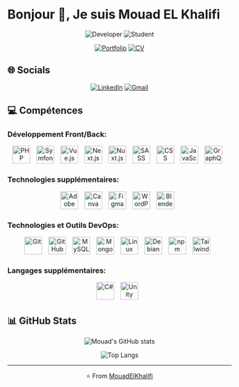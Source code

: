 # Bonjour 👋, Je suis Mouad EL Khalifi

<div align="center">

![Developer](https://img.shields.io/badge/💻-Développeur%20Fullstack%20Junior-blue)
![Student](https://img.shields.io/badge/📕-Étudiant%20en%20BUT%20Informatique-orange)

[![Portfolio](https://img.shields.io/badge/🔗_Portfolio-Visit%20Now-brightgreen)](https://mouadelkhalifi.fr/)
[![CV](https://img.shields.io/badge/📑_CV-Download-blue)](https://mouadelkhalifi.fr/Mouad_El_Khalifi_F_CV.pdf)

</div>

## 🌐 Socials

<div align="center">

[![LinkedIn](https://img.shields.io/badge/LinkedIn-0077B5?style=for-the-badge&logo=linkedin&logoColor=white)](https://www.linkedin.com/in/mouad-elkhalifi/)
[![Gmail](https://img.shields.io/badge/Gmail-D14836?style=for-the-badge&logo=gmail&logoColor=white)](mailto:mouad.elkhalifi@gmail.com)

</div>

## 💻 Compétences

### Développement Front/Back:
<p align="center">
  <img src="https://cdn.jsdelivr.net/gh/devicons/devicon/icons/php/php-original.svg" alt="PHP" width="40" height="40" style="margin-right: 10px;"/>
  <img src="https://cdn.jsdelivr.net/gh/devicons/devicon/icons/symfony/symfony-original.svg" alt="Symfony" width="40" height="40" style="margin-right: 10px;"/>
  <img src="https://cdn.jsdelivr.net/gh/devicons/devicon/icons/vuejs/vuejs-original.svg" alt="Vue.js" width="40" height="40" style="margin-right: 10px;"/>
  <img src="https://cdn.jsdelivr.net/gh/devicons/devicon/icons/nextjs/nextjs-original.svg" alt="Next.js" width="40" height="40" style="margin-right: 10px;"/>
  <img src="https://cdn.jsdelivr.net/gh/devicons/devicon/icons/nuxtjs/nuxtjs-original.svg" alt="Nuxt.js" width="40" height="40" style="margin-right: 10px;"/>
  <img src="https://cdn.jsdelivr.net/gh/devicons/devicon/icons/sass/sass-original.svg" alt="SASS" width="40" height="40" style="margin-right: 10px;"/>
  <img src="https://cdn.jsdelivr.net/gh/devicons/devicon/icons/css3/css3-original.svg" alt="CSS" width="40" height="40" style="margin-right: 10px;"/>
  <img src="https://cdn.jsdelivr.net/gh/devicons/devicon/icons/javascript/javascript-original.svg" alt="JavaScript" width="40" height="40" style="margin-right: 10px;"/>
  <img src="https://cdn.jsdelivr.net/gh/devicons/devicon/icons/graphql/graphql-plain.svg" alt="GraphQL" width="40" height="40" style="margin-right: 10px;"/>
</p>

### Technologies supplémentaires:
<p align="center">
  <img src="https://cdn.jsdelivr.net/gh/devicons/devicon/icons/adobe/adobe-original.svg" alt="Adobe" width="40" height="40" style="margin-right: 10px;"/>
  <img src="https://cdn.jsdelivr.net/gh/devicons/devicon/icons/canva/canva-original.svg" alt="Canva" width="40" height="40" style="margin-right: 10px;"/>
  <img src="https://cdn.jsdelivr.net/gh/devicons/devicon/icons/figma/figma-original.svg" alt="Figma" width="40" height="40" style="margin-right: 10px;"/>
  <img src="https://cdn.jsdelivr.net/gh/devicons/devicon/icons/wordpress/wordpress-plain.svg" alt="WordPress" width="40" height="40" style="margin-right: 10px;"/>
  <img src="https://cdn.jsdelivr.net/gh/devicons/devicon/icons/blender/blender-original.svg" alt="Blender" width="40" height="40" style="margin-right: 10px;"/>
</p>

### Technologies et Outils DevOps:
<p align="center">
  <img src="https://cdn.jsdelivr.net/gh/devicons/devicon/icons/git/git-original.svg" alt="Git" width="40" height="40" style="margin-right: 10px;"/>
  <img src="https://cdn.jsdelivr.net/gh/devicons/devicon/icons/github/github-original.svg" alt="GitHub" width="40" height="40" style="margin-right: 10px;"/>
  <img src="https://cdn.jsdelivr.net/gh/devicons/devicon/icons/mysql/mysql-original.svg" alt="MySQL" width="40" height="40" style="margin-right: 10px;"/>
  <img src="https://cdn.jsdelivr.net/gh/devicons/devicon/icons/mongodb/mongodb-original.svg" alt="MongoDB" width="40" height="40" style="margin-right: 10px;"/>
  <img src="https://cdn.jsdelivr.net/gh/devicons/devicon/icons/linux/linux-original.svg" alt="Linux" width="40" height="40" style="margin-right: 10px;"/>
  <img src="https://cdn.jsdelivr.net/gh/devicons/devicon/icons/debian/debian-original.svg" alt="Debian" width="40" height="40" style="margin-right: 10px;"/>
  <img src="https://cdn.jsdelivr.net/gh/devicons/devicon/icons/npm/npm-original-wordmark.svg" alt="npm" width="40" height="40" style="margin-right: 10px;"/>
  <img src="https://cdn.jsdelivr.net/gh/devicons/devicon/icons/tailwindcss/tailwindcss-plain.svg" alt="Tailwind CSS" width="40" height="40" style="margin-right: 10px;"/>
</p>

### Langages supplémentaires:
<p align="center">
  <img src="https://cdn.jsdelivr.net/gh/devicons/devicon/icons/csharp/csharp-original.svg" alt="C#" width="40" height="40" style="margin-right: 10px;"/>
  <img src="https://cdn.jsdelivr.net/gh/devicons/devicon/icons/unity/unity-original.svg" alt="Unity" width="40" height="40" style="margin-right: 10px;"/>
</p>

## 📊 GitHub Stats

<div align="center">

![Mouad's GitHub stats](https://github-readme-stats.vercel.app/api?username=mouadelkhalifi&show_icons=true&theme=radical)

![Top Langs](https://github-readme-stats.vercel.app/api/top-languages/?username=mouadelkhalifi&layout=compact&theme=radical)

</div>

---

<div align="center">

⭐️ From [MouadElKhalifi](https://github.com/mouadelkhalifi)

</div>
